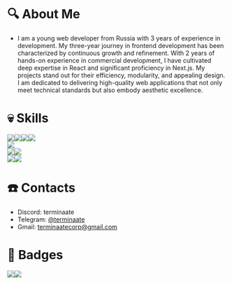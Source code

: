 # :mag: About Me
- I am a young web developer from Russia with 3 years of experience in development. My three-year journey in frontend development has been characterized by continuous growth and refinement. With 2 years of hands-on experience in commercial development, I have cultivated deep expertise in React and significant proficiency in Next.js. My projects stand out for their efficiency, modularity, and appealing design. I am dedicated to delivering high-quality web applications that not only meet technical standards but also embody aesthetic excellence.

# :skull: Skills
<div style="display : flex">
  <img src="https://img.shields.io/badge/JavaScript-F7DF1E?style=for-the-badge&logo=javascript&logoColor=black"/>
  <img src="https://img.shields.io/badge/Node.js-43853D?style=for-the-badge&logo=node.js&logoColor=white"/>
  <img src="https://img.shields.io/badge/Express.js-404D59?style=for-the-badge"/>
  <img src="https://img.shields.io/badge/React-20232A?style=for-the-badge&logo=react&logoColor=61DAFB"/>
</div>

<img src="https://img.shields.io/badge/TypeScript-007ACC?style=for-the-badge&logo=typescript&logoColor=white"/>

<div style="display : flex">
  <img src="https://img.shields.io/badge/HTML5-E34F26?style=for-the-badge&logo=html5&logoColor=white"/>
  <img src="https://img.shields.io/badge/Pug-A86454.svg?style=for-the-badge&logo=Pug&logoColor=white"/>
</div>

<div style="display : flex">
  <img src="https://img.shields.io/badge/CSS3-1572B6?style=for-the-badge&logo=css3&logoColor=white"/>
  <img src="https://img.shields.io/badge/Sass-CC6699.svg?style=for-the-badge&logo=Sass&logoColor=white"/>
</div>

# :phone: Contacts
- Discord: terminaate
- Telegram: [@terminaate](https://t.me/terminaate)
- Gmail: terminaatecorp@gmail.com

# :memo: Badges
<div style="display : flex; align-items : center">
  <img align="center" src="https://github-readme-stats.vercel.app/api/top-langs/?username=terminaate&theme=omni&hide_border=true&border_radius=15px"/>
  <img align="center" src="https://github-readme-stats.vercel.app/api?username=terminaate&theme=omni&hide_border=true&border_radius=15px"/>
</div>

